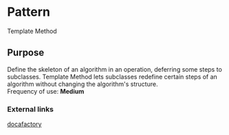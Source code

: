 # Pattern
Template Method
## Purpose
Define the skeleton of an algorithm in an operation, deferring some steps to subclasses. Template Method lets subclasses redefine certain steps of an algorithm without changing the algorithm's structure.  
Frequency of use: **Medium**
### External links
[docafactory](http://www.dofactory.com/net/template-method-design-pattern)